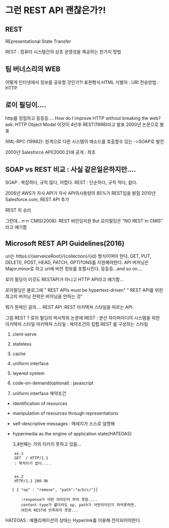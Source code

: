 
# 그런 REST API 괜찮은가?!


## REST
REpresentational State Transfer

REST : 컴퓨터 시스템간의 상호 운영성을 제공하는 한가지 방법



##  팀 버너스리의 WEB
어떻게 인터넷에서 정보를 공유할 것인가?!
표현형식:HTML
식별자 : URI
전송방법 : HTTP

## 로이 필딩이....
http를 정립하고 등등등....
How do I improve HTTP without breaking the web?
ask: HTTP Object Model
이것이 4년후 REST(1998)라고 발표
2000년 논문으로 발표

XML-RPC (19982): 원격으로 다른 시스템의 메소드를 호출할수 있는  ->SOAP로 발전

2000년 Salesforce API(2000.2)에 공개 : 최초

## SOAP vs REST 비교 : 사실 같은일은하지만....
SOAP : 복잡하다, 규칙 많다, 어렵다.
REST : 단순하다, 규칙 적다, 쉽다.

2006년 AWS가 자사 API가 자사 API의사용량의 85%가 REST임을 밝힘
2010년 Salesforce.com, REST API 추가

REST 의 승리

그런데...ㅠㅠ
CMIS(2008): REST 바인딩지원
            But 로이필딩은  "NO REST in CMIS" 라고 얘기함


## Microsoft REST API Guidelines(2016)
 uri는 https://{serveiceRoot}/{collection}/{id} 형식이여야 한다.
 GET, PUT, DELETE, POST, HEAD, PATCH, OPTI?ONS를 지원해야한다.
 API 버저닝은 Major.minor로 하고 uri에 버전 정보를 포함시킨다.
 등등등...and so on....

로이 필딩이 이것도 RESTAPI가 아니고 HTTP API라고 얘기함...

로이필딩은 블로그에
" REST APIs must be hypertext-driven"
" REST API를 위한 최고의 버저닝 전략은 버저닝을 안하는 것"

뭐가 문제인 걸까....
REST API
:REST 아키텍쳐 스타일을 따르는 API


그럼 REST ?
로이 필딩의 박사학위 논문에
REST : 분산 하이퍼미디어 시스템을 위한 아키텍처 스타일
아키텍쳐 스타일 : 제약조건의 집합
REST 를 구성하는 스타일
1. clent-serve
2. stateless
3. cache
4. uniform interface
5. layered system
6. code-on-demand(optional) : javascript


4. uniform interface 제약조건
- identification of resources
- manipulation of resources through representations
- self-descriptive messages : 메세지가 스스로 설명해
- hypermedia as the engine of application state(HATEOAS)

    3,4번째는 거의 지키지 못하고 있음...


```
    ex.1
    GET  / HTTP/1.1
    : 목적지가 없다....


    ex.2
    HTTP/1.1 200 OK

   [ { "op" : "remove", "path":"a/b/c/"}]   

       :response가 어떤 의미인지 파악 못함....
       content-type가 붙더라도 op, path가 어떤의미인지 파악못하면,
       여전히 REST에 만족하지 못함...

```


HATEOAS : 예플리케이션의 상태는 Hyperlink를 이용해 전이되어야한다.








